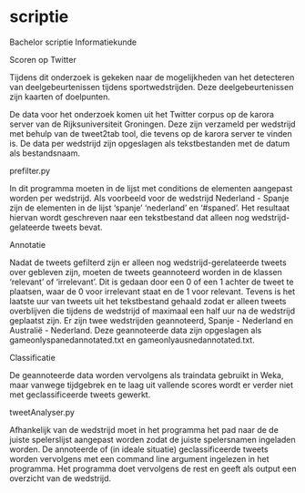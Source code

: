 # scriptie
Bachelor scriptie Informatiekunde

Scoren op Twitter

Tijdens dit onderzoek is gekeken naar de mogelijkheden van het detecteren van deelgebeurtenissen tijdens sportwedstrijden. Deze deelgebeurtenissen zijn kaarten of doelpunten.

De data voor het onderzoek komen uit het Twitter corpus op de karora server van de Rijksuniversiteit Groningen. Deze zijn verzameld per wedstrijd met behulp van de tweet2tab tool, die tevens op de karora server te vinden is. De data per wedstrijd zijn opgeslagen als tekstbestanden met de datum als bestandsnaam.

prefilter.py

In dit programma moeten in de lijst met conditions de elementen aangepast worden per wedstrijd. Als voorbeeld voor de wedstrijd Nederland - Spanje zijn de elementen in de lijst ‘spanje’ ‘nederland’ en ‘#spaned’. Het resultaat hiervan wordt geschreven naar een tekstbestand dat alleen nog wedstrijd-gelateerde tweets bevat.

Annotatie

Nadat de tweets gefilterd zijn er alleen nog wedstrijd-gerelateerde tweets over gebleven zijn, moeten de tweets geannoteerd worden in de klassen ‘relevant’ of ‘irrelevant’. Dit is gedaan door een 0 of een 1 achter de tweet te plaatsen, waar de 0 voor irrelevant staat en de 1 voor relevant. Tevens is het laatste uur van tweets uit het tekstbestand gehaald zodat er alleen tweets overblijven die tijdens de wedstrijd of maximaal een half uur na de wedstrijd geplaatst zijn. Er zijn twee wedstrijden geannoteerd, Spanje - Nederland en Australië - Nederland. Deze geannoteerde data zijn opgeslagen als gameonlyspanedannotated.txt en gameonlyausnedannotated.txt.

Classificatie

De geannoteerde data worden vervolgens als traindata gebruikt in Weka, maar vanwege tijdgebrek en te laag uit vallende scores wordt er verder niet met geclassificeerde tweets gewerkt.

tweetAnalyser.py

Afhankelijk van de wedstrijd moet in het programma het pad naar de de juiste spelerslijst aangepast worden zodat de juiste spelersnamen ingeladen worden.
De annoteerde of (in ideale situatie) geclassificeerde tweets worden vervolgens met een command line argument ingelezen in het programma. Het programma doet vervolgens de rest en geeft als output een overzicht van de wedstrijd.
